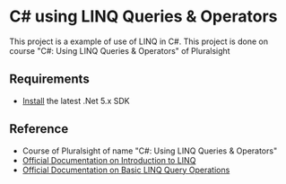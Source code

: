 # C# using LINQ Queries & Operators
This project is a example of use of LINQ in C#.
This project is done on course "C#: Using LINQ Queries & Operators" of Pluralsight

## Requirements
- [Install](https://dotnet.microsoft.com/download/dotnet/5.0) the latest .Net 5.x SDK

## Reference
 - Course of Pluralsight of name "C#: Using LINQ Queries & Operators"
 - [Official Documentation on Introduction to LINQ](https://docs.microsoft.com/en-us/dotnet/csharp/programming-guide/concepts/linq/introduction-to-linq-queries)
 - [Official Documentation on Basic LINQ Query Operations](https://docs.microsoft.com/en-us/dotnet/csharp/programming-guide/concepts/linq/basic-linq-query-operations)
